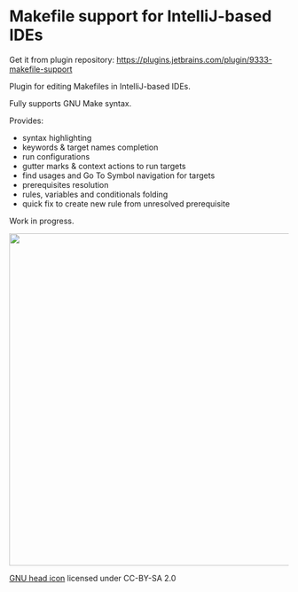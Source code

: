 Makefile support for IntelliJ-based IDEs
========================================

Get it from plugin repository: https://plugins.jetbrains.com/plugin/9333-makefile-support

Plugin for editing Makefiles in IntelliJ-based IDEs.

Fully supports GNU Make syntax.

Provides:
 * syntax highlighting
 * keywords & target names completion
 * run configurations
 * gutter marks & context actions to run targets
 * find usages and Go To Symbol navigation for targets
 * prerequisites resolution
 * rules, variables and conditionals folding
 * quick fix to create new rule from unresolved prerequisite

Work in progress.

<img src="https://victor.kropp.name/projects/makefile/makefile-example.png" width="600">

[GNU head icon](https://www.gnu.org/graphics/heckert_gnu.html) licensed under CC-BY-SA 2.0

